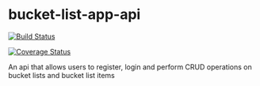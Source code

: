 # bucket-list-app-api

[![Build Status](https://travis-ci.org/mkiterian/bucket-list-app-api.svg?branch=master)](https://travis-ci.org/mkiterian/bucket-list-app-api)

[![Coverage Status](https://coveralls.io/repos/github/mkiterian/bucket-list-app-api/badge.svg?branch=master)](https://coveralls.io/github/mkiterian/bucket-list-app-api?branch=master)

An api that allows users to register, login and perform CRUD operations on bucket lists and bucket list items